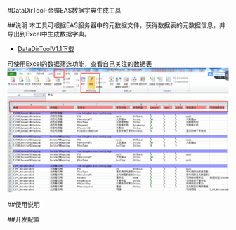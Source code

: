 #DataDirTool-金蝶EAS数据字典生成工具



##说明
本工具可根据EAS服务器中的元数据文件，获得数据表的元数据信息，并导出到Excel中生成数据字典。</br>
* [DataDirToolV1.1下载](https://github.com/maobuji/DataDirTool/releases/download/1.0/DataDirTool1.0.zip)

可使用Excel的数据筛选功能，查看自己关注的数据表<br>
![image](doc/img/demo.png)

##使用说明



##开发配置





